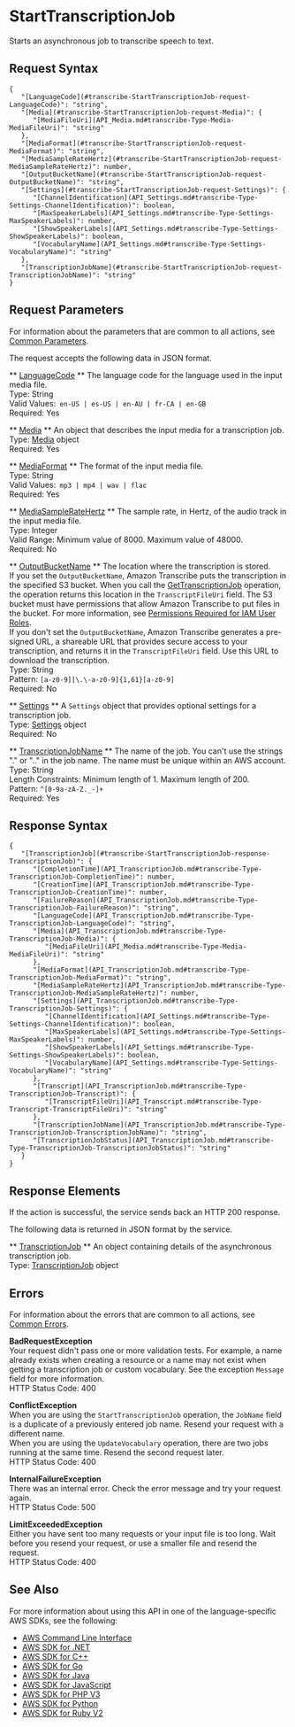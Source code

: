 # StartTranscriptionJob<a name="API_StartTranscriptionJob"></a>

Starts an asynchronous job to transcribe speech to text\.

## Request Syntax<a name="API_StartTranscriptionJob_RequestSyntax"></a>

```
{
   "[LanguageCode](#transcribe-StartTranscriptionJob-request-LanguageCode)": "string",
   "[Media](#transcribe-StartTranscriptionJob-request-Media)": { 
      "[MediaFileUri](API_Media.md#transcribe-Type-Media-MediaFileUri)": "string"
   },
   "[MediaFormat](#transcribe-StartTranscriptionJob-request-MediaFormat)": "string",
   "[MediaSampleRateHertz](#transcribe-StartTranscriptionJob-request-MediaSampleRateHertz)": number,
   "[OutputBucketName](#transcribe-StartTranscriptionJob-request-OutputBucketName)": "string",
   "[Settings](#transcribe-StartTranscriptionJob-request-Settings)": { 
      "[ChannelIdentification](API_Settings.md#transcribe-Type-Settings-ChannelIdentification)": boolean,
      "[MaxSpeakerLabels](API_Settings.md#transcribe-Type-Settings-MaxSpeakerLabels)": number,
      "[ShowSpeakerLabels](API_Settings.md#transcribe-Type-Settings-ShowSpeakerLabels)": boolean,
      "[VocabularyName](API_Settings.md#transcribe-Type-Settings-VocabularyName)": "string"
   },
   "[TranscriptionJobName](#transcribe-StartTranscriptionJob-request-TranscriptionJobName)": "string"
}
```

## Request Parameters<a name="API_StartTranscriptionJob_RequestParameters"></a>

For information about the parameters that are common to all actions, see [Common Parameters](CommonParameters.md)\.

The request accepts the following data in JSON format\.

 ** [LanguageCode](#API_StartTranscriptionJob_RequestSyntax) **   <a name="transcribe-StartTranscriptionJob-request-LanguageCode"></a>
The language code for the language used in the input media file\.  
Type: String  
Valid Values:` en-US | es-US | en-AU | fr-CA | en-GB`   
Required: Yes

 ** [Media](#API_StartTranscriptionJob_RequestSyntax) **   <a name="transcribe-StartTranscriptionJob-request-Media"></a>
An object that describes the input media for a transcription job\.  
Type: [Media](API_Media.md) object  
Required: Yes

 ** [MediaFormat](#API_StartTranscriptionJob_RequestSyntax) **   <a name="transcribe-StartTranscriptionJob-request-MediaFormat"></a>
The format of the input media file\.  
Type: String  
Valid Values:` mp3 | mp4 | wav | flac`   
Required: Yes

 ** [MediaSampleRateHertz](#API_StartTranscriptionJob_RequestSyntax) **   <a name="transcribe-StartTranscriptionJob-request-MediaSampleRateHertz"></a>
The sample rate, in Hertz, of the audio track in the input media file\.   
Type: Integer  
Valid Range: Minimum value of 8000\. Maximum value of 48000\.  
Required: No

 ** [OutputBucketName](#API_StartTranscriptionJob_RequestSyntax) **   <a name="transcribe-StartTranscriptionJob-request-OutputBucketName"></a>
The location where the transcription is stored\.  
If you set the `OutputBucketName`, Amazon Transcribe puts the transcription in the specified S3 bucket\. When you call the [GetTranscriptionJob](API_GetTranscriptionJob.md) operation, the operation returns this location in the `TranscriptFileUri` field\. The S3 bucket must have permissions that allow Amazon Transcribe to put files in the bucket\. For more information, see [Permissions Required for IAM User Roles](https://docs.aws.amazon.com/transcribe/latest/dg/access-control-managing-permissions.html#auth-role-iam-user)\.  
If you don't set the `OutputBucketName`, Amazon Transcribe generates a pre\-signed URL, a shareable URL that provides secure access to your transcription, and returns it in the `TranscriptFileUri` field\. Use this URL to download the transcription\.  
Type: String  
Pattern: `[a-z0-9][\.\-a-z0-9]{1,61}[a-z0-9]`   
Required: No

 ** [Settings](#API_StartTranscriptionJob_RequestSyntax) **   <a name="transcribe-StartTranscriptionJob-request-Settings"></a>
A `Settings` object that provides optional settings for a transcription job\.  
Type: [Settings](API_Settings.md) object  
Required: No

 ** [TranscriptionJobName](#API_StartTranscriptionJob_RequestSyntax) **   <a name="transcribe-StartTranscriptionJob-request-TranscriptionJobName"></a>
The name of the job\. You can't use the strings "\." or "\.\." in the job name\. The name must be unique within an AWS account\.  
Type: String  
Length Constraints: Minimum length of 1\. Maximum length of 200\.  
Pattern: `^[0-9a-zA-Z._-]+`   
Required: Yes

## Response Syntax<a name="API_StartTranscriptionJob_ResponseSyntax"></a>

```
{
   "[TranscriptionJob](#transcribe-StartTranscriptionJob-response-TranscriptionJob)": { 
      "[CompletionTime](API_TranscriptionJob.md#transcribe-Type-TranscriptionJob-CompletionTime)": number,
      "[CreationTime](API_TranscriptionJob.md#transcribe-Type-TranscriptionJob-CreationTime)": number,
      "[FailureReason](API_TranscriptionJob.md#transcribe-Type-TranscriptionJob-FailureReason)": "string",
      "[LanguageCode](API_TranscriptionJob.md#transcribe-Type-TranscriptionJob-LanguageCode)": "string",
      "[Media](API_TranscriptionJob.md#transcribe-Type-TranscriptionJob-Media)": { 
         "[MediaFileUri](API_Media.md#transcribe-Type-Media-MediaFileUri)": "string"
      },
      "[MediaFormat](API_TranscriptionJob.md#transcribe-Type-TranscriptionJob-MediaFormat)": "string",
      "[MediaSampleRateHertz](API_TranscriptionJob.md#transcribe-Type-TranscriptionJob-MediaSampleRateHertz)": number,
      "[Settings](API_TranscriptionJob.md#transcribe-Type-TranscriptionJob-Settings)": { 
         "[ChannelIdentification](API_Settings.md#transcribe-Type-Settings-ChannelIdentification)": boolean,
         "[MaxSpeakerLabels](API_Settings.md#transcribe-Type-Settings-MaxSpeakerLabels)": number,
         "[ShowSpeakerLabels](API_Settings.md#transcribe-Type-Settings-ShowSpeakerLabels)": boolean,
         "[VocabularyName](API_Settings.md#transcribe-Type-Settings-VocabularyName)": "string"
      },
      "[Transcript](API_TranscriptionJob.md#transcribe-Type-TranscriptionJob-Transcript)": { 
         "[TranscriptFileUri](API_Transcript.md#transcribe-Type-Transcript-TranscriptFileUri)": "string"
      },
      "[TranscriptionJobName](API_TranscriptionJob.md#transcribe-Type-TranscriptionJob-TranscriptionJobName)": "string",
      "[TranscriptionJobStatus](API_TranscriptionJob.md#transcribe-Type-TranscriptionJob-TranscriptionJobStatus)": "string"
   }
}
```

## Response Elements<a name="API_StartTranscriptionJob_ResponseElements"></a>

If the action is successful, the service sends back an HTTP 200 response\.

The following data is returned in JSON format by the service\.

 ** [TranscriptionJob](#API_StartTranscriptionJob_ResponseSyntax) **   <a name="transcribe-StartTranscriptionJob-response-TranscriptionJob"></a>
An object containing details of the asynchronous transcription job\.  
Type: [TranscriptionJob](API_TranscriptionJob.md) object

## Errors<a name="API_StartTranscriptionJob_Errors"></a>

For information about the errors that are common to all actions, see [Common Errors](CommonErrors.md)\.

 **BadRequestException**   
Your request didn't pass one or more validation tests\. For example, a name already exists when creating a resource or a name may not exist when getting a transcription job or custom vocabulary\. See the exception `Message` field for more information\.  
HTTP Status Code: 400

 **ConflictException**   
When you are using the `StartTranscriptionJob` operation, the `JobName` field is a duplicate of a previously entered job name\. Resend your request with a different name\.  
When you are using the `UpdateVocabulary` operation, there are two jobs running at the same time\. Resend the second request later\.  
HTTP Status Code: 400

 **InternalFailureException**   
There was an internal error\. Check the error message and try your request again\.  
HTTP Status Code: 500

 **LimitExceededException**   
Either you have sent too many requests or your input file is too long\. Wait before you resend your request, or use a smaller file and resend the request\.  
HTTP Status Code: 400

## See Also<a name="API_StartTranscriptionJob_SeeAlso"></a>

For more information about using this API in one of the language\-specific AWS SDKs, see the following:
+  [AWS Command Line Interface](https://docs.aws.amazon.com/goto/aws-cli/transcribe-2017-10-26/StartTranscriptionJob) 
+  [AWS SDK for \.NET](https://docs.aws.amazon.com/goto/DotNetSDKV3/transcribe-2017-10-26/StartTranscriptionJob) 
+  [AWS SDK for C\+\+](https://docs.aws.amazon.com/goto/SdkForCpp/transcribe-2017-10-26/StartTranscriptionJob) 
+  [AWS SDK for Go](https://docs.aws.amazon.com/goto/SdkForGoV1/transcribe-2017-10-26/StartTranscriptionJob) 
+  [AWS SDK for Java](https://docs.aws.amazon.com/goto/SdkForJava/transcribe-2017-10-26/StartTranscriptionJob) 
+  [AWS SDK for JavaScript](https://docs.aws.amazon.com/goto/AWSJavaScriptSDK/transcribe-2017-10-26/StartTranscriptionJob) 
+  [AWS SDK for PHP V3](https://docs.aws.amazon.com/goto/SdkForPHPV3/transcribe-2017-10-26/StartTranscriptionJob) 
+  [AWS SDK for Python](https://docs.aws.amazon.com/goto/boto3/transcribe-2017-10-26/StartTranscriptionJob) 
+  [AWS SDK for Ruby V2](https://docs.aws.amazon.com/goto/SdkForRubyV2/transcribe-2017-10-26/StartTranscriptionJob) 